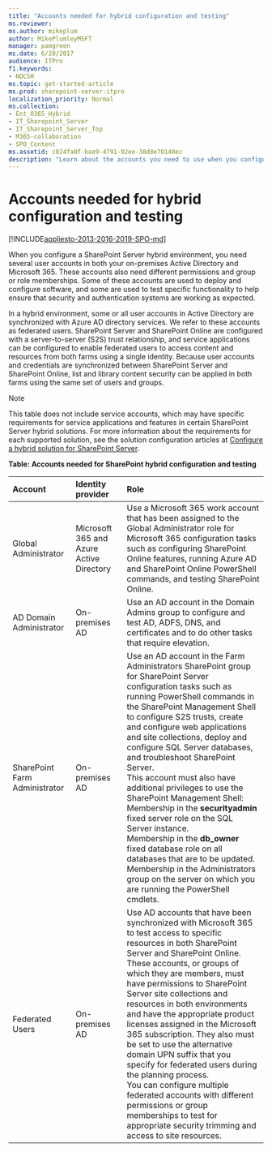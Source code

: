 ```yaml
---
title: "Accounts needed for hybrid configuration and testing"
ms.reviewer: 
ms.author: mikeplum
author: MikePlumleyMSFT
manager: pamgreen
ms.date: 6/20/2017
audience: ITPro
f1.keywords:
- NOCSH
ms.topic: get-started-article
ms.prod: sharepoint-server-itpro
localization_priority: Normal
ms.collection:
- Ent_O365_Hybrid
- IT_Sharepoint_Server
- IT_Sharepoint_Server_Top
- M365-collaboration
- SPO_Content
ms.assetid: c824fa0f-bae9-4791-92ee-38d8e70140ec
description: "Learn about the accounts you need to use when you configure a SharePoint Server hybrid solution."
---
```


# Accounts needed for hybrid configuration and testing

[!INCLUDE[appliesto-2013-2016-2019-SPO-md](../includes/appliesto-2013-2016-2019-SPO-md.md)]
  
When you configure a SharePoint Server hybrid environment, you need several user accounts in both your on-premises Active Directory and Microsoft 365. These accounts also need different permissions and group or role memberships. Some of these accounts are used to deploy and configure software, and some are used to test specific functionality to help ensure that security and authentication systems are working as expected.
  
In a hybrid environment, some or all user accounts in Active Directory are synchronized with Azure AD directory services. We refer to these accounts as federated users. SharePoint Server and SharePoint Online are configured with a server-to-server (S2S) trust relationship, and service applications can be configured to enable federated users to access content and resources from both farms using a single identity. Because user accounts and credentials are synchronized between SharePoint Server and SharePoint Online, list and library content security can be applied in both farms using the same set of users and groups.
  
> [!NOTE]
> This table does not include service accounts, which may have specific requirements for service applications and features in certain SharePoint Server hybrid solutions. For more information about the requirements for each supported solution, see the solution configuration articles at [Configure a hybrid solution for SharePoint Server](configure-a-hybrid-solution.md). 
  
**Table: Accounts needed for SharePoint hybrid configuration and testing**

|**Account**|**Identity provider**|**Role**|
|:-----|:-----|:-----|
|Global Administrator  <br/> |Microsoft 365 and Azure Active Directory  <br/> |Use a Microsoft 365 work account that has been assigned to the Global Administrator role for Microsoft 365 configuration tasks such as configuring SharePoint Online features, running Azure AD and SharePoint Online PowerShell commands, and testing SharePoint Online.  <br/> |
|AD Domain Administrator  <br/> |On-premises AD  <br/> |Use an AD account in the Domain Admins group to configure and test AD, ADFS, DNS, and certificates and to do other tasks that require elevation.  <br/> |
|SharePoint Farm Administrator  <br/> |On-premises AD  <br/> | Use an AD account in the Farm Administrators SharePoint group for SharePoint Server configuration tasks such as running PowerShell commands in the SharePoint Management Shell to configure S2S trusts, create and configure web applications and site collections, deploy and configure SQL Server databases, and troubleshoot SharePoint Server.  <br/>  This account must also have additional privileges to use the SharePoint Management Shell:  <br/>  Membership in the **securityadmin** fixed server role on the SQL Server instance.  <br/>  Membership in the **db_owner** fixed database role on all databases that are to be updated.  <br/>  Membership in the Administrators group on the server on which you are running the PowerShell cmdlets.  <br/> |
|Federated Users  <br/> |On-premises AD  <br/> |Use AD accounts that have been synchronized with Microsoft 365 to test access to specific resources in both SharePoint Server and SharePoint Online.  <br/> These accounts, or groups of which they are members, must have permissions to SharePoint Server site collections and resources in both environments and have the appropriate product licenses assigned in the Microsoft 365 subscription. They also must be set to use the alternative domain UPN suffix that you specify for federated users during the planning process.  <br/> You can configure multiple federated accounts with different permissions or group memberships to test for appropriate security trimming and access to site resources.  <br/> |
   

